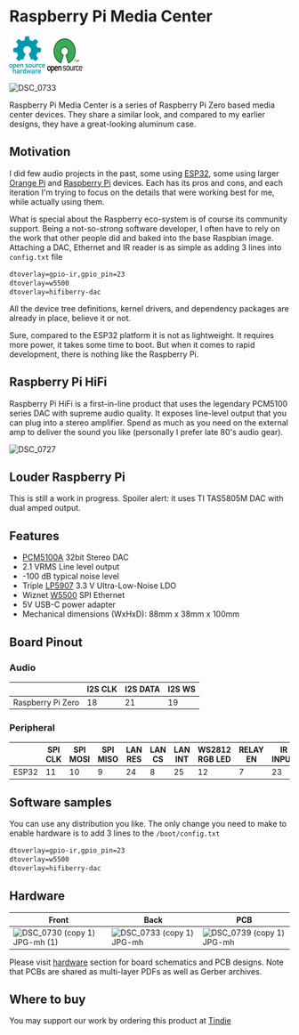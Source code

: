 # Raspberry Pi Media Center

![Open Source Hardware](/images/open-source-hardware-logo.png)
![Open Source Software](/images/open-source-software-logo.png)

![DSC_0733](https://github.com/sonocotta/raspberry-media-center/assets/5459747/2a6729d0-b9ed-4b83-95d5-de66f2ad8bb1)

Raspberry Pi Media Center is a series of Raspberry Pi Zero based media center devices. They share a similar look, and compared to my earlier designs, they have a great-looking aluminum case.

## Motivation

I did few audio projects in the past, some using [ESP32](https://hackaday.io/project/173620-loud-esp), some using larger [Orange Pi](https://hackaday.io/project/191936-orange-pi-home-media-center) and [Raspberry Pi](https://hackaday.io/project/162373-orangepi-zero-pulse-music-server-using-i2s-dac) devices. Each has its pros and cons, and each iteration I'm trying to focus on the details that were working best for me, while actually using them. 

What is special about the Raspberry eco-system is of course its community support. Being a not-so-strong software developer, I often have to rely on the work that other people did and baked into the base Raspbian image. Attaching a DAC, Ethernet and IR reader is as simple as adding 3 lines into `config.txt` file

```
dtoverlay=gpio-ir,gpio_pin=23
dtoverlay=w5500
dtoverlay=hifiberry-dac
```

All the device tree definitions, kernel drivers, and dependency packages are already in place, believe it or not. 

Sure, compared to the ESP32 platform it is not as lightweight. It requires more power, it takes some time to boot. But when it comes to rapid development, there is nothing like the Raspberry Pi.

## Raspberry Pi HiFi

Raspberry Pi HiFi is a first-in-line product that uses the legendary PCM5100 series DAC with supreme audio quality. It exposes line-level output that you can plug into a stereo amplifier. Spend as much as you need on the external amp to deliver the sound you like (personally I prefer late 80's audio gear).

![DSC_0727](https://github.com/sonocotta/raspberry-media-center/assets/5459747/029e5175-1ee1-4876-8ba3-91d49730c29f)

## Louder Raspberry Pi

This is still a work in progress. Spoiler alert: it uses TI TAS5805M DAC with dual amped output.

## Features

- [PCM5100A](https://www.ti.com/product/PCM5100A) 32bit Stereo DAC
- 2.1 VRMS Line level output
- -100 dB typical noise level
- Triple [LP5907](https://www.ti.com/lit/ds/symlink/lp5907.pdf) 3.3 V Ultra-Low-Noise LDO
- Wiznet [W5500](https://www.wiznet.io/product-item/w5500/) SPI Ethernet
- 5V USB-C power adapter
- Mechanical dimensions (WxHxD): 88mm x 38mm x 100mm

## Board Pinout

### Audio

|       | I2S CLK | I2S DATA | I2S WS | 
|-------|---------|----------|--------|
| Raspberry Pi Zero | 18      | 21       | 19     | 

### Peripheral

|       | SPI CLK  |SPI MOSI| SPI MISO | LAN RES   | LAN CS   | LAN INT  |  WS2812 RGB LED |  RELAY EN | IR INPUT |
|-------|----------|--------|----------|-----------|-----------|-----------|---------|----------|----------|
| ESP32 |  11      |  10    |   9      |   24      | 8         | 25        |     12  |  7      | 23        |

## Software samples

You can use any distribution you like. The only change you need to make to enable hardware is to add 3 lines to the `/boot/config.txt`

```
dtoverlay=gpio-ir,gpio_pin=23
dtoverlay=w5500
dtoverlay=hifiberry-dac
```

## Hardware

| Front | Back | PCB |
|---|---|---|
| ![DSC_0730 (copy 1) JPG-mh (1)](https://github.com/sonocotta/raspberry-media-center/assets/5459747/c281dab2-9842-4760-be31-8ad52d836f4d) | ![DSC_0733 (copy 1) JPG-mh](https://github.com/sonocotta/raspberry-media-center/assets/5459747/ba11555c-9e0c-47eb-b77e-4ac4b4ca1a99) | ![DSC_0739 (copy 1) JPG-mh](https://github.com/sonocotta/raspberry-media-center/assets/5459747/b438fd68-108c-42b6-b3b1-4c2507fbd568)

Please visit [hardware](/hardware/) section for board schematics and PCB designs. Note that PCBs are shared as multi-layer PDFs as well as Gerber archives.

## Where to buy

You may support our work by ordering this product at [Tindie](https://www.tindie.com/products/sonocotta/raspberry-pi-media-center/)
